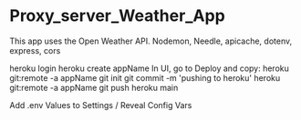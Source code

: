 # Proxy_server_Weather_App
This app uses the Open Weather API.
Nodemon, Needle, apicache, dotenv, express, cors

heroku login
heroku create appName
In UI, go to Deploy and copy:
heroku git:remote -a appName
git init
git commit -m 'pushing to heroku'
heroku git:remote -a appName
git push heroku main

Add .env Values to Settings / Reveal Config Vars

